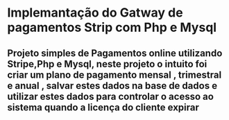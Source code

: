 # Implemantação do Gatway de pagamentos Strip com Php e Mysql
## Projeto simples de Pagamentos online utilizando Stripe,Php e Mysql, neste projeto o intuito foi criar um plano de pagamento mensal , trimestral e anual , salvar estes dados na base de dados e utilizar estes dados para controlar o acesso ao sistema quando a licença do cliente expirar
